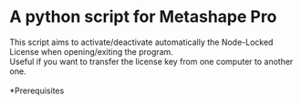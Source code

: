 # A python script for Metashape Pro

This script aims to activate/deactivate automatically the Node-Locked License when opening/exiting the program.\
Useful if you want to transfer the license key from one computer to another one.\
\
*Prerequisites
